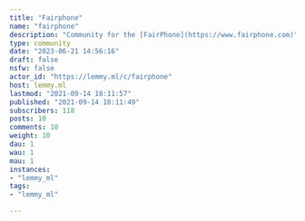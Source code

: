 ```yaml
---
title: "Fairphone" 
name: "fairphone"
description: "Community for the [FairPhone](https://www.fairphone.com)"
type: community
date: "2023-06-21 14:56:16"
draft: false
nsfw: false
actor_id: "https://lemmy.ml/c/fairphone"
host: lemmy.ml
lastmod: "2021-09-14 18:11:57"
published: "2021-09-14 18:11:49"
subscribers: 118
posts: 10
comments: 10
weight: 10
dau: 1
wau: 1
mau: 1
instances:
- "lemmy_ml"
tags: 
- "lemmy_ml"

---
```

